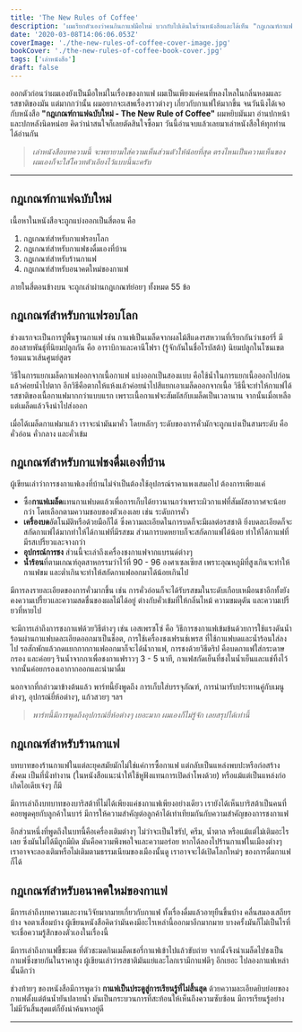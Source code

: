 ```yaml
---
title: 'The New Rules of Coffee'
description: 'ผมเรียกตัวเองว่าคนกินกาแฟมือใหม่ บวกกับไปเดินในร้านหนังสือและได้เห็น "กฎเกณฑ์กาแฟฉบับใหม่ - The New Rule of Coffee" วางอยู่บนชั้นหนังสือ พลิกหน้าหลังดูสักหน่อยเลยตัดสินใจซื้อมา และเอามาเป็นเล่าหนังสือในวันนี้ครับ'
date: '2020-03-08T14:06:06.053Z'
coverImage: './the-new-rules-of-coffee-cover-image.jpg'
bookCover: './the-new-rules-of-coffee-book-cover.jpg'
tags: ['เล่าหนังสือ']
draft: false
---
```


ออกตัวก่อนว่าผมเองยังเป็นมือใหม่ในเรื่องของกาแฟ ผมเป็นเพียงแค่คนที่หลงไหลในกลิ่นหอมและรสชาติของมัน แต่มากกว่านั้น ผมอยากจะเสพเรื่องราวต่างๆ เกี่ยวกับกาแฟให้มากขึ้น จนวันนึงได้เจอกับหนังสือ **"กฎเกณฑ์กาแฟฉบับใหม่ - The New Rule of Coffee"** ผมหยิบมันมา อ่านปกหน้าและปกหลังนิดหน่อย คิดว่าน่าสนใจก็เลยตัดสินใจซื้อมา วันนี้อ่านจบแล้วเลยมาเล่าหนังสือให้ทุกท่านได้อ่านกัน

> _เล่าหนังสือบทความนี้ จะพยายามใส่ความเห็นส่วนตัวให้น้อยที่สุด ตรงไหนเป็นความเห็นของผมเองก็จะใส่โควทตัวเอียงไว้แบบนี้นะครับ_

---

## กฎเกณฑ์กาแฟฉบับใหม่

เนื้อหาในหนังสือจะถูกแบ่งออกเป็นสี่ตอน คือ

1. กฎเกณฑ์สำหรับกาแฟรอบโลก
2. กฎเกณฑ์สำหรับกาแฟชงดื่มเองที่บ้าน
3. กฎเกณฑ์สำหรับร้านกาแฟ
4. กฎเกณฑ์สำหรับอนาคตใหม่ของกาแฟ

ภายในสี่ตอนข้างบน จะถูกเล่าผ่านกฎเกณฑ์ย่อยๆ ทั้งหมด 55 ข้อ

## กฎเกณฑ์สำหรับกาแฟรอบโลก

ช่วงแรกจะเป็นการปูพื้นฐานกาแฟ เช่น กาแฟเป็นเมล็ดจากผลไม้สีแดงรสหวานที่เรียกกันว่าเชอร์รี่ มีสองสายพันธุ์ที่นิยมปลูกกัน คือ อาราบิกาและคานีโฟรา (รู้จักกันในชื่อโรบัสต้า) นิยมปลูกในโซนเขตร้อนแนวเส้นศูนย์สูตร

วิธีในการแยกเมล็ดกาแฟออกจากเนื้อกาแฟ แบ่งออกเป็นสองแบบ คือใช้น้ำในการแยกเนื้อออกไปก่อนแล้วค่อยน้ำไปตาก อีกวิธีคือตากให้แห้งแล้วค่อยนำไปสีแยกเอาเมล็ดออกจากเนื้อ วิธีนี้จะทำให้กาแฟได้รสชาติของเนื้อกาแฟมากกว่าแบบแรก เพราะเนื้อกาแฟจะสัมผัสกับเมล็ดเป็นเวลานาน จากนั้นเมื่อเหลือแต่เมล็ดแล้วจึงนำไปส่งออก

เมื่อได้เมล็ดกาแฟมาแล้ว เราจะนำมันมาคั่ว โดยหลักๆ ระดับของการคั่วมักจะถูกแบ่งเป็นสามระดับ คือ คั่วอ่อน คั่วกลาง และคั่วเข้ม

## กฎเกณฑ์สำหรับกาแฟชงดื่มเองที่บ้าน

ผู้เขียนเล่าว่าการชงกาแฟเองที่บ้านไม่จำเป็นต้องใช้อุปกรณ์ราคาแพงเสมอไป ต้องการเพียงแค่

- ซื้อ**กาแฟเมล็ด**แทนกาแฟบดแล้วเพื่อการเก็บได้ยาวนานกว่าเพราะผิวกาแฟที่สัมผัสอากาศจะน้อยกว่า โดยเลือกตามความชอบของตัวเองเลย เช่น ระดับการคั่ว
- **เครื่องบด**อัตโนมัติหรือด้วยมือก็ได้ ซึ่งความละเอียดในการบดก็จะมีผลต่อรสชาติ ยิ่งบดละเอียดก็จะสกัดกาแฟได้มากทำให้ได้กาแฟที่มีรสขม ส่วนการบดหยาบก็จะสกัดกาแฟได้น้อย ทำให้ได้กาแฟที่มีรสเปริ้ยวและจางกว่า
- **อุปกรณ์การชง** ส่วนนี้จะเล่าถึงเครื่องชงกาแฟจากแบรนด์ต่างๆ
- **น้ำร้อน**ที่ตามเกณฑ์อุตสาหกรรมว่าไว้ที่ 90 - 96 องศาเซลเซียส เพราะอุณหภูมิที่สูงเกินจะทำให้กาแฟขม และต่ำเกินจะทำให้สกัดกาแฟออกมาได้น้อยเกินไป

มีการลงรายละเอียดของการคั่วมากขึ้น เช่น การคั่วอ่อนก็จะได้รับรสขมในระดับเกือบเหมือนชาอีกทั้งยังคงความเปรี้ยวและความสดชื่นของผลไม้ได้อยู่ ต่างกับคั่วเข้มที่ให้กลิ่นไหม้ ความขมดุดัน และความเปริ้ยวที่หายไป

จะมีการเล่าถึงการชงกาแฟด้วยวิธีต่างๆ เช่น เอสเพรซโซ่ คือ วิธีการชงกาแฟเข้มข้นด้วยการใช้แรงดันน้ำร้อนผ่านกาแฟบดละเอียดออกมาเป็นช็อต, การใช้เครื่องชงเฟรนช์เพรส ที่ใช้กาแฟบดและน้ำร้อนใส่ลงไป รอสักพักแล้วกดแยกกากกาแฟออกมาก็จะได้น้ำกาแฟ, การชงด้วยวิธีดริป คือบดกาแฟใส่กระดาษกรอง และค่อยๆ รินน้ำจากกาเพื่อชงกาแฟราวๆ 3 - 5 นาที, กาแฟสกัดเย็นที่ชงในน้ำเย็นและแช่ทิ้งไว้ จากนั้นค่อยกรองเอากากออกและนำมาดื่ม

นอกจากที่กล่าวมาข้างต้นแล้ว พาร์ทนี้ยังพูดถึง การเก็บใส่บรรจุภัณฑ์, การนำมารับประทานคู่กับเมนูต่างๆ, อุปกรณ์ยี่ห้อต่างๆ, แก้วสวยๆ ฯลฯ

> _พาร์ทนี้มีการพูดถึงอุปกรณ์ยี่ห้อต่างๆ เยอะมาก ผมเองก็ไม่รู้จัก เลยสรุปได้เท่านี้_

## กฎเกณฑ์สำหรับร้านกาแฟ

บทบาทของร้านกาแฟในแต่ละยุคสมัยมักไม่ใช่แค่การซื้อกาแฟ แต่กลับเป็นแหล่งพบปะหรือก่อสร้างสังคม เป็นที่นั่งทำงาน (ในหนังสือแนะนำให้ใช้หูฟังแทนการเปิดลำโพงด้วย) หรือแม้แต่เป็นแหล่งก่อเกิดไอเดียเจ๋งๆ ก็มี

มีการเล่าถึงบทบาทของบาริสต้าที่ไม่ได้เพียงแค่ชงกาแฟเพียงอย่างเดียว เรายังได้เห็นบาริสต้าเป็นคนที่คอยพูดคุยกับลูกค้าในบาร์ มีการให้ความสำคัญต่อลูกค้าได้เท่าเทียมกันกับความสำคัญของการชงกาแฟ

อีกส่วนหนึ่งที่พูดถึงในบทนี้คือเครื่องเติมต่างๆ ไม่ว่าจะเป็นไซรัป, ครีม, น้ำตาล หรือแม้แต่ไม่เติมอะไรเลย ซึ่งมันไม่ได้มีถูกมีผิด มันคือความพึงพอใจและความอร่อย หากได้ลองไปร้านกาแฟในเมืองต่างๆ เราอาจจะลองเติมหรือไม่เติมตามธรรมเนียมของเมืองนั้นดู เราอาจจะได้เปิดโลกใหม่ๆ ของการดื่มกาแฟก็ได้

## กฎเกณฑ์สำหรับอนาคตใหม่ของกาแฟ

มีการเล่าถึงบทความและงานวิจัยมากมายเกี่ยวกับกาแฟ ทั้งเรื่องดื่มแล้วอายุยืนขึ้นบ้าง คลื่นสมองเสถียรบ้าง จอตาเสื่อมบ้าง ผู้เขียนหนังสือคิดว่ามันคงมีอะไรเหล่านี้ออกมาอีกมากมาย บางครั้งมันก็ไม่เป็นไรที่จะเชื่อความรู้สึกของตัวเองในเรื่องนี้

มีการเล่าถึงกาแฟขี้ชะมด ที่ตัวชะมดกินเมล็ดเชอรี่กาแฟเข้าไปแล้วขับถ่าย จากนั้งจึงนำเมล็ดไปชงเป็นกาแฟซึ่งขายกันในราคาสูง ผู้เขียนเล่าว่ารสชาติมันแย่และโลกเรามีกาแฟดีๆ อีกเยอะ ไปลองกาแฟเหล่านั้นดีกว่า

ช่วงท้ายๆ ของหนังสือมีการพูดว่า **กาแฟเป็นประตูสู่การเรียนรู้ที่ไม่สิ้นสุด** ด้วยความละเอียดยิบย่อยของกาแฟตั้งแต่ต้นน้ำยันปลายน้ำ มันเป็นกระบวนการที่สะท้อนให้เห็นถึงความซับซ้อน มีการเรียนรู้อย่างไม่มีวันสิ้นสุดแต่ก็ยังน่าค้นหาอยู่ดี

---
